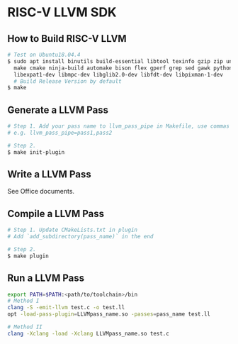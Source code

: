 # RISC-V LLVM SDK

## How to Build RISC-V LLVM
```bash
# Test on Ubuntu18.04.4
$ sudo apt install binutils build-essential libtool texinfo gzip zip unzip patchutils curl git \
  make cmake ninja-build automake bison flex gperf grep sed gawk python bc zlib1g-dev \
  libexpat1-dev libmpc-dev libglib2.0-dev libfdt-dev libpixman-1-dev 
  # Build Release Version by default
$ make
```

## Generate a LLVM Pass
```bash
# Step 1. Add your pass name to llvm_pass_pipe in Makefile, use commas to seperate
# e.g. llvm_pass_pipe=pass1,pass2

# Step 2.
$ make init-plugin 
```

## Write a LLVM Pass
See Office documents.

## Compile a LLVM Pass
```bash
# Step 1. Update CMakeLists.txt in plugin
# Add `add_subdirectory(pass_name)` in the end

# Step 2.
$ make plugin
```

## Run a LLVM Pass
```bash
export PATH=$PATH:<path/to/toolchain>/bin
# Method I
clang -S -emit-llvm test.c -o test.ll
opt -load-pass-plugin=LLVMpass_name.so -passes=pass_name test.ll

# Method II
clang -Xclang -load -Xclang LLVMpass_name.so test.c
```



